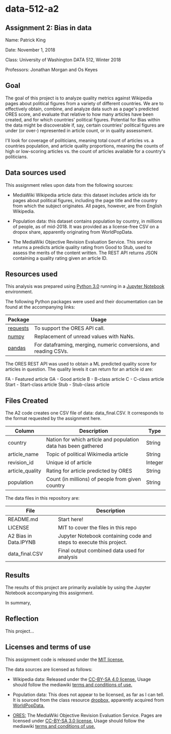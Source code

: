 # data-512-a2

## Assignment 2: Bias in data

Name: Patrick King

Date: November 1, 2018

Class: University of Washington DATA 512, Winter 2018

Professors: Jonathan Morgan and Os Keyes

## Goal
The goal of this project is to analyze quality metrics against Wikipedia pages about political figures from a variety of different countries. We are to effectively obtain, combine, and analyze data such as a page's predicted ORES score, and evaluate that relative to how many articles have been created, and for which countries' political figures.  Potential for Bias within the data might be discoverable if, say, certain countries' political figures are under (or over-) represented in article count, or in quality assessment.

I'll look for coverage of politicians, meaning total count of articles vs. a countries population, and article quality proportions, meaning the counts of high or low-scoring articles vs. the count of articles available for a country's politicians. 

## Data sources used

This assignment relies upon data from the following sources:

* MediaWiki Wikipedia article data: this dataset includes article ids for pages about political figures, including the page title and the country from which the subject originates. All pages, however, are from English Wikipedia.

* Population data: this dataset contains population by country, in millions of people, as of mid-2018. It was provided as a license-free CSV on a dropox share, apparently originating from WorldPopData.

* The MediaWiki Objective Revision Evaluation Service. This service returns a predicts article quality rating from Good to Stub, used to assess the merits of the content written. The REST API returns JSON containing a quality rating given an article ID.

## Resources used
This analysis was prepared using [Python 3.0](https://docs.python.org/3.0/) running in a [Jupyter Notebook](http://jupyter-notebook.readthedocs.io/en/latest/) environment.  

The following Python packages were used and their documentation can be found at the accompanying links:

|Package|Usage|
|---|---|
|[requests](http://docs.python-requests.org/en/master/)|To support the ORES API call.|
|[numpy](https://docs.scipy.org/doc/numpy/reference/?v=20181101081033)|Replacement of unread values with NaNs.|
|[pandas](https://pandas.pydata.org/pandas-docs/stable/?v=20181101081033)|For dataframing, merging, numeric conversions, and reading CSVs.|

The ORES REST API was used to obtain a ML predicted quality score for articles in question. The quality levels it can return for an article id are:

FA - Featured article
GA - Good article
B - B-class article
C - C-class article
Start - Start-class article
Stub - Stub-class article

## Files Created
The A2 code creates one CSV file of data: data_final.CSV. It corresponds to the format requested by the assignment here.

|Column|Description|Type|
|---|---|---|
|country|Nation for which article and population data has been gathered|String|
|article_name|Topic of political Wikimedia article|String|
|revision_id|Unique id of article|Integer|
|article_quality|Rating for article predicted by ORES|String|
|population|Count (in millions) of people from given country|String|

The data files in this repository are:

|File|Description|
|---|---|
|README.md|Start here! |
|LICENSE|MIT to cover the files in this repo|
|A2 Bias in Data.IPYNB|Jupyter Notebook containing code and steps to execute this project.|
|data_final.CSV|Final output combined data used for analysis|

## Results
The results of this project are primarily available by using the Jupyter Notebook accompanying this assignment.

In summary,  

## Reflection
This project... 

## Licenses and terms of use

This assignment code is released under the [MIT license.](https://github.com/PKing70/data-512-a2/blob/master/LICENSE)

The data sources are licensed as follows:

* Wikipedia data: Released under the [CC-BY-SA 4.0 license.](https://creativecommons.org/licenses/by/4.0/) Usage should follow the mediawiki [terms and conditions of use.](https://www.mediawiki.org/wiki/REST_API#Terms_and_conditions)

* Population data: This does not appear to be licensed, as far as I can tell. It is sourced from the class resource [dropbox,](https://www.dropbox.com/s/5u7sy1xt7g0oi2c/WPDS_2018_data.csv?dl=0) apparently acquired from [WorldPopData.](http://www.worldpopdata.org/)

* [ORES:](https://www.mediawiki.org/wiki/ORES) The MediaWiki Objective Revision Evaluation Service. Pages are licensed under [CC-BY-SA 3.0 license.](https://creativecommons.org/licenses/by-sa/3.0/) Usage should follow the mediawiki [terms and conditions of use.](https://www.mediawiki.org/wiki/REST_API#Terms_and_conditions)
